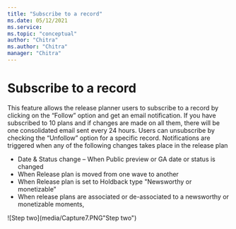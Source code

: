 ```yaml
---
title: "Subscribe to a record"
ms.date: 05/12/2021
ms.service: 
ms.topic: "conceptual"
author: "Chitra"
ms.author: "Chitra"
manager: "Chitra"
---
```


# Subscribe to a record

This feature allows the release planner users to subscribe to a record by clicking on the “Follow” option and get an email notification. If you have subscribed to 10 plans and if changes are made on all them, there will be one consolidated email sent every 24 hours. Users can unsubscribe by checking the “Unfollow” option for a specific record. 
Notifications are triggered when any of the following changes takes place in the release plan
-	Date & Status change – When Public preview or GA date or status is changed
-	When Release plan is moved from one wave to another
-	When Release plan is set to Holdback type "Newsworthy or monetizable" 
-	When release plans are associated or de-associated to a newsworthy or monetizable moments,


![Step two](media/Capture7.PNG"Step two")
